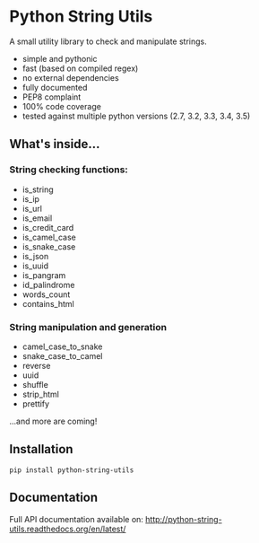 # Python String Utils

A small utility library to check and manipulate strings.

- simple and pythonic
- fast (based on compiled regex)
- no external dependencies
- fully documented
- PEP8 complaint
- 100% code coverage
- tested against multiple python versions (2.7, 3.2, 3.3, 3.4, 3.5)


## What's inside...

### String checking functions:

- is_string
- is_ip
- is_url
- is_email
- is_credit_card
- is_camel_case
- is_snake_case
- is_json
- is_uuid
- is_pangram
- id_palindrome
- words_count
- contains_html

### String manipulation and generation

- camel_case_to_snake
- snake_case_to_camel
- reverse
- uuid
- shuffle
- strip_html
- prettify


...and more are coming!


## Installation

    pip install python-string-utils


## Documentation

Full API documentation available on: <http://python-string-utils.readthedocs.org/en/latest/>
